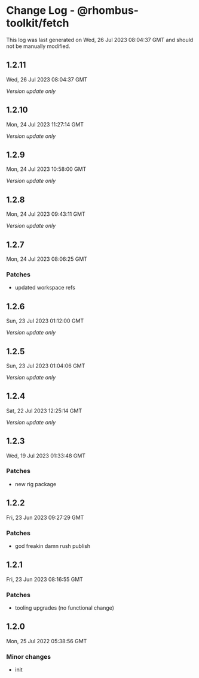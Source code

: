 # Change Log - @rhombus-toolkit/fetch

This log was last generated on Wed, 26 Jul 2023 08:04:37 GMT and should not be manually modified.

## 1.2.11
Wed, 26 Jul 2023 08:04:37 GMT

_Version update only_

## 1.2.10
Mon, 24 Jul 2023 11:27:14 GMT

_Version update only_

## 1.2.9
Mon, 24 Jul 2023 10:58:00 GMT

_Version update only_

## 1.2.8
Mon, 24 Jul 2023 09:43:11 GMT

_Version update only_

## 1.2.7
Mon, 24 Jul 2023 08:06:25 GMT

### Patches

- updated workspace refs

## 1.2.6
Sun, 23 Jul 2023 01:12:00 GMT

_Version update only_

## 1.2.5
Sun, 23 Jul 2023 01:04:06 GMT

_Version update only_

## 1.2.4
Sat, 22 Jul 2023 12:25:14 GMT

_Version update only_

## 1.2.3
Wed, 19 Jul 2023 01:33:48 GMT

### Patches

- new rig package

## 1.2.2
Fri, 23 Jun 2023 09:27:29 GMT

### Patches

- god freakin damn rush publish

## 1.2.1
Fri, 23 Jun 2023 08:16:55 GMT

### Patches

- tooling upgrades (no functional change)

## 1.2.0
Mon, 25 Jul 2022 05:38:56 GMT

### Minor changes

- init

